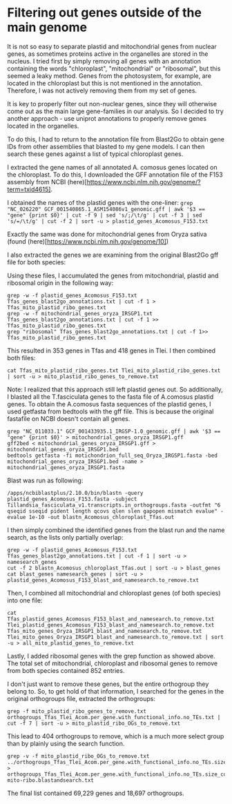 # Filtering out genes outside of the main genome

It is not so easy to separate plastid and mitochondrial genes from nuclear genes, as sometimes proteins active in the organelles are stored in the nucleus. I tried first by simply removing all genes with an annotation containing the words "chloroplast", "mitochondrial" or "ribosomal", but this seemed a leaky method. Genes from the photosystem, for example, are located in the chloroplast but this is not mentioned in the annotation. Therefore, I was not actively removing them from my set of genes.

It is key to properly filter out non-nuclear genes, since they will otherwise come out as the main large gene-families in our analysis. So I decided to try another approach - use uniprot annotations to properly remove genes located in the organelles.

To do this, I had to return to the annotation file from Blast2Go to obtain gene IDs from other assemblies that blasted to my gene models. I can then search these genes against a list of typical chloroplast genes.

I extracted the gene names of all annotated A. comosus genes located on the chloroplast. To do this, I downloaded the GFF annotation file of the F153 assembly from NCBI (here)[https://www.ncbi.nlm.nih.gov/genome/?term=txid4615].

I obtained the names of the plastid genes with the one-liner:
`grep "NC_026220" GCF_001540865.1_ASM154086v1_genomic.gff | awk '$3 == "gene" {print $0}' | cut -f 9 | sed 's/;/\t/g' | cut -f 3 | sed 's/=/\t/g' | cut -f 2 | sort -u > plastid_genes_Acomosus_F153.txt`

Exactly the same was done for mitochondrial genes from Oryza sativa (found (here)[https://www.ncbi.nlm.nih.gov/genome/10])

I also extracted the genes we are examining from the original Blast2Go gff file for both species:

Using these files, I accumulated the genes from mitochondrial, plastid and ribosomal origin in the following way:

    grep -w -f plastid_genes_Acomosus_F153.txt Tfas_genes_blast2go_annotations.txt | cut -f 1 > Tfas_mito_plastid_ribo_genes.txt
    grep -w -f mitochondrial_genes_oryza_IRSGP1.txt Tfas_genes_blast2go_annotations.txt | cut -f 1 >> Tfas_mito_plastid_ribo_genes.txt
    grep "ribosomal" Tfas_genes_blast2go_annotations.txt | cut -f 1>> Tfas_mito_plastid_ribo_genes.txt

This resulted in 353 genes in Tfas and 418 genes in Tlei.
I then combined both files:

    cat Tfas_mito_plastid_ribo_genes.txt Tlei_mito_plastid_ribo_genes.txt | sort -u > mito_plastid_ribo_genes_to_remove.txt

Note: I realized that this approach still left plastid genes out. So additionally, I blasted all the T.fasciculata genes to the fasta file of A.comosus plastid genes. To obtain the A.comosus fasta sequences of the plastid genes, I used getfasta from bedtools with the gff file. This is because the original fastafile on NCBI doesn't contain all genes.

    grep "NC_011033.1" GCF_001433935.1_IRGSP-1.0_genomic.gff | awk '$3 == "gene" {print $0}' > mitochondrial_genes_oryza_IRSGP1.gff
    gff2bed < mitochondrial_genes_oryza_IRSGP1.gff > mitochondrial_genes_oryza_IRSGP1.bed
    bedtools getfasta -fi motichondrion_full_seq_Oryza_IRGSP1.fasta -bed mitochondrial_genes_oryza_IRSGP1.bed -name > mitochondrial_genes_oryza_IRSGP1.fasta

Blast was run as following:

    /apps/ncbiblastplus/2.10.0/bin/blastn -query plastid_genes_Acomosus_F153.fasta -subject   Tillandsia_fasciculata_v1.transcripts.in_orthogroups.fasta -outfmt "6 qseqid sseqid pident length qcovs qlen slen gapopen mismatch evalue" -evalue 1e-10 -out blastn_Acomosus_chloroplast_Tfas.out

I then simply combined the identified genes from the blast run and the name search, as the lists only partially overlap:

    grep -w -f plastid_genes_Acomosus_F153.txt Tfas_genes_blast2go_annotations.txt | cut -f 1 | sort -u > namesearch_genes
    cut -f 2 blastn_Acomosus_chloroplast_Tfas.out | sort -u > blast_genes
    cat blast_genes namesearch_genes | sort -u > plastid_genes_Acomosus_F153_blast_and_namesearch.to_remove.txt

Then, I combined all mitochondrial and chloroplast genes (of both species) into one file:

    cat Tfas_plastid_genes_Acomosus_F153_blast_and_namesearch.to_remove.txt Tlei_plastid_genes_Acomosus_F153_blast_and_namesearch.to_remove.txt Tfas_mito_genes_Oryza_IRSGP1_blast_and_namesearch.to_remove.txt Tlei_mito_genes_Oryza_IRSGP1_blast_and_namesearch.to_remove.txt | sort -u > all_mito_plastid_genes_to_remove.txt

Lastly, I added ribosomal genes with the grep function as showed above. The total set of mitochondrial, chloroplast and ribosomal genes to remove from both species contained 852 entries.

I don't just want to remove these genes, but the entire orthogroup they belong to. So, to get hold of that information, I searched for the genes in the original orthogroups file, extracted the orthogroups:

    grep -f mito_plastid_ribo_genes_to_remove.txt orthogroups_Tfas_Tlei_Acom.per_gene.with_functional_info.no_TEs.txt | cut -f 7 | sort -u > mito_plastid_ribo_OGs_to_remove.txt

This lead to 404 orthogroups to remove, which is a much more select group than by plainly using the search function.

    grep -v -f mito_plastid_ribo_OGs_to_remove.txt ../orthogroups_Tfas_Tlei_Acom.per_gene.with_functional_info.no_TEs.size_corrections.txt > orthogroups_Tfas_Tlei_Acom.per_gene.with_functional_info.no_TEs.size_corrections.no_plastid-mito-ribo.blastandsearch.txt

The final list contained 69,229 genes and 18,697 orthogroups.

